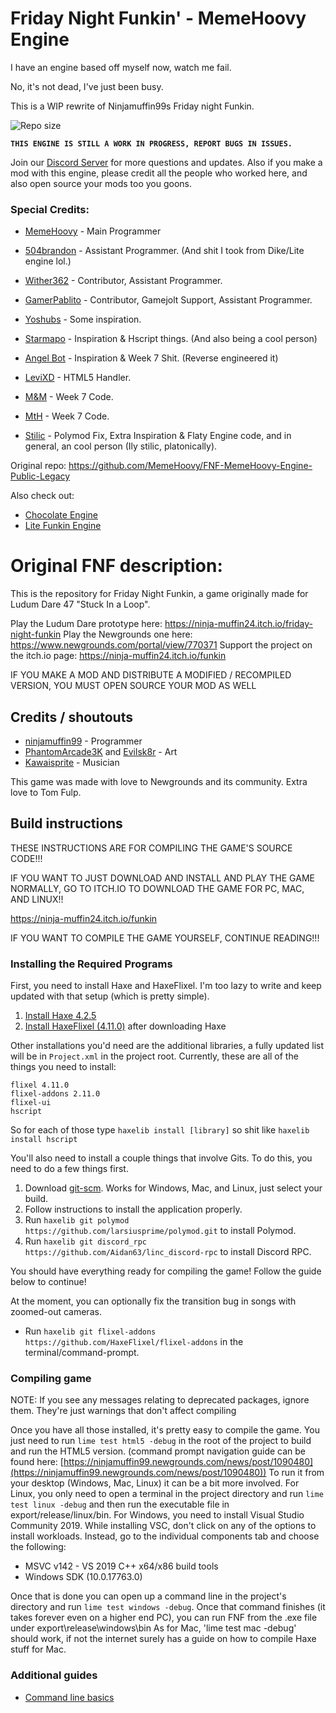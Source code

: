 # Friday Night Funkin' - MemeHoovy Engine

I have an engine based off myself now, watch me fail.

No, it's not dead, I've just been busy.

This is a WIP rewrite of Ninjamuffin99s Friday night Funkin.

![Repo size](https://img.shields.io/github/repo-size/MemeHoovy/FNF-MemeHoovy-Engine-New)

<b>`THIS ENGINE IS STILL A WORK IN PROGRESS, REPORT BUGS IN ISSUES.`</b>

Join our [Discord Server](https://discord.gg/vS2rY5VaMV) for more questions and updates.
Also if you make a mod with this engine, please credit all the people who worked here, and also open source your mods too you goons.

### Special Credits:
- [MemeHoovy](https://github.com/MemeHoovy) - Main Programmer

- [504brandon](https://github.com/504brandon) - Assistant Programmer. (And shit I took from Dike/Lite engine lol.)

- [Wither362](https://github.com/Wither362) - Contributor, Assistant Programmer.

- [GamerPablito](https://github.com/GamerPablito) - Contributor, Gamejolt Support, Assistant Programmer.

- [Yoshubs](https://github.com/Yoshubs) - Some inspiration.

- [Starmapo](https://github.com/Starmapo) - Inspiration & Hscript things. (And also being a cool person)

- [Angel Bot](https://github.com/AngelDTF) - Inspiration & Week 7 Shit. (Reverse engineered it)

- [LeviXD](https://github.com/LEVIXDDLMAO) - HTML5 Handler.

- [M&M](https://github.com/ActualMandM) - Week 7 Code.

- [MtH](https://github.com/PrincessMtH) - Week 7 Code.

- [Stilic](https://github.com/Stilic) - Polymod Fix, Extra Inspiration & Flaty Engine code, and in general, an cool person (Ily stilic, platonically).

Original repo: https://github.com/MemeHoovy/FNF-MemeHoovy-Engine-Public-Legacy

Also check out:
- [Chocolate Engine](https://github.com/Joalor64GH/Chocolate-Engine)
- [Lite Funkin Engine](https://github.com/504brandon/lite-funkin-engine)

# Original FNF description:
This is the repository for Friday Night Funkin, a game originally made for Ludum Dare 47 "Stuck In a Loop".

Play the Ludum Dare prototype here: https://ninja-muffin24.itch.io/friday-night-funkin
Play the Newgrounds one here: https://www.newgrounds.com/portal/view/770371
Support the project on the itch.io page: https://ninja-muffin24.itch.io/funkin

IF YOU MAKE A MOD AND DISTRIBUTE A MODIFIED / RECOMPILED VERSION, YOU MUST OPEN SOURCE YOUR MOD AS WELL

## Credits / shoutouts

- [ninjamuffin99](https://twitter.com/ninja_muffin99) - Programmer
- [PhantomArcade3K](https://twitter.com/phantomarcade3k) and [Evilsk8r](https://twitter.com/evilsk8r) - Art
- [Kawaisprite](https://twitter.com/kawaisprite) - Musician

This game was made with love to Newgrounds and its community. Extra love to Tom Fulp.

## Build instructions

THESE INSTRUCTIONS ARE FOR COMPILING THE GAME'S SOURCE CODE!!!

IF YOU WANT TO JUST DOWNLOAD AND INSTALL AND PLAY THE GAME NORMALLY, GO TO ITCH.IO TO DOWNLOAD THE GAME FOR PC, MAC, AND LINUX!!

https://ninja-muffin24.itch.io/funkin

IF YOU WANT TO COMPILE THE GAME YOURSELF, CONTINUE READING!!!

### Installing the Required Programs

First, you need to install Haxe and HaxeFlixel. I'm too lazy to write and keep updated with that setup (which is pretty simple). 
1. [Install Haxe 4.2.5](https://haxe.org/download/version/4.2.5/)
2. [Install HaxeFlixel (4.11.0)](https://haxeflixel.com/documentation/install-haxeflixel/) after downloading Haxe

Other installations you'd need are the additional libraries, a fully updated list will be in `Project.xml` in the project root. Currently, these are all of the things you need to install:
```
flixel 4.11.0
flixel-addons 2.11.0
flixel-ui
hscript
```
So for each of those type `haxelib install [library]` so shit like `haxelib install hscript`

You'll also need to install a couple things that involve Gits. To do this, you need to do a few things first.
1. Download [git-scm](https://git-scm.com/downloads). Works for Windows, Mac, and Linux, just select your build.
2. Follow instructions to install the application properly.
3. Run `haxelib git polymod https://github.com/larsiusprime/polymod.git` to install Polymod.
4. Run `haxelib git discord_rpc https://github.com/Aidan63/linc_discord-rpc` to install Discord RPC.

You should have everything ready for compiling the game! Follow the guide below to continue!

At the moment, you can optionally fix the transition bug in songs with zoomed-out cameras.
- Run `haxelib git flixel-addons https://github.com/HaxeFlixel/flixel-addons` in the terminal/command-prompt.

### Compiling game
NOTE: If you see any messages relating to deprecated packages, ignore them. They're just warnings that don't affect compiling

Once you have all those installed, it's pretty easy to compile the game. You just need to run `lime test html5 -debug` in the root of the project to build and run the HTML5 version. (command prompt navigation guide can be found here: [https://ninjamuffin99.newgrounds.com/news/post/1090480](https://ninjamuffin99.newgrounds.com/news/post/1090480))
To run it from your desktop (Windows, Mac, Linux) it can be a bit more involved. For Linux, you only need to open a terminal in the project directory and run `lime test linux -debug` and then run the executable file in export/release/linux/bin. For Windows, you need to install Visual Studio Community 2019. While installing VSC, don't click on any of the options to install workloads. Instead, go to the individual components tab and choose the following:
* MSVC v142 - VS 2019 C++ x64/x86 build tools
* Windows SDK (10.0.17763.0)

Once that is done you can open up a command line in the project's directory and run `lime test windows -debug`. Once that command finishes (it takes forever even on a higher end PC), you can run FNF from the .exe file under export\release\windows\bin
As for Mac, 'lime test mac -debug' should work, if not the internet surely has a guide on how to compile Haxe stuff for Mac.

### Additional guides

- [Command line basics](https://ninjamuffin99.newgrounds.com/news/post/1090480)


